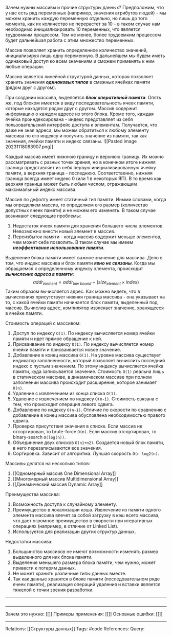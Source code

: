 Зачем нужны массивы и прочие структуры данных? Предположим, что у нас есть ряд переменных (например, значения атрибутов людей) - мы можем хранить каждую переменную отдельно, но лишь до того момента, как их количество не перерастет за 10 - в таком случае нам необходимо инициализировать 10 переменных, что является трудоемким процессом. Тем не менее, более трудоемким процессом будет дальнейшая работа с этим множество переменных.

Массив позволяет хранить определенное количество значений, инициализируя лишь одну переменную. В дальнейшем мы будем иметь одинаковый доступ ко всем значениям и сможем применять к ним любые операции. 

Массив является линейной структурой данных, которая позволяет хранить значения ***одинаковых типов*** в смежных ячейках памяти (рядом друг с другом). 

При создании массива, выделяется ***блок оперативной памяти***. Опять же, под блоком имеется в виду последовательность ячеек памяти, которые находятся рядом друг с другом. Массив содержит информацию о каждом адресе из этого блока. Кроме того, каждая ячейка проиндексирована - индекс представляет из себя пользовательский интерфейс доступа к элементам. Получается, что даже не зная адреса, мы можем обратиться к любому элементу массива по его индексу и получить значение из памяти, так как значения, ячейки памяти и индекс связаны. 
![[Pasted image 20231118083907.png]]

Каждый массив имеет нижнюю границу и верхнюю границу. Их можно рассматривать с разных точек зрения, но в конечном итоге нижняя граница представляет из себя первую инициализированную ячейку памяти, а верхняя граница - последнюю. Соответственно, нижняя граница всегда имеет индекс 0 (или 1 в некоторых ЯП). В то время как верхняя граница может быть любым числом, отражающим максимальный индекс массива. 

Массив по дефолту имеет статичный тип памяти. Иными словами, когда мы определяем массив, то определяем его размер (количество допустных ячеек памяти) и не можем его изменять. В таком случае возникают следующие проблемы:
1. Недостаток ячеек памяти для хранения большего числа элементов. Невозможно внести новый элемент в массив. 
2. Переизбыток памяти - когда массив содержит меньше элементов, чем может себе позволить. В таком случае мы имеем ***неэффективное использование памяти***. 

Выделение блока памяти имеет важное значение для массива. Дело в том, что индекс массива и блок памяти ***явно не связаны***. Когда мы обращаемся к определенному индексу элемента, происходит ***вычисление адреса в памяти***:
$$addr_{element}=addr_{low\ bound}+(size_{element} \times index)$$
Таким образом вычисляется адрес. Как можно видеть, что в вычислениях присутствует нижняя граница массива - она указывает на то, с какой ячейки памяти начинается блок памяти, выделенный под массив. Вычислив адрес, компилятор извлекает значение, хранящееся в ячейке памяти. 

Стоимость операций с массивом:
1. Доступ по индексу `O(1)`. По индексу вычисляется номер ячейки памяти и идет прямое обращение к ней. 
2. Присваивание по индексу `O(1)`. По индексу вычисляется номер ячейки памяти и присваивается новое значение. 
3. Добавление в конец массива `O(1)`. На уровне массива существует индикатор заполненности, который позволяет вычислить последний индекс с пустым значением. По этому индексу вычисляется ячейка памяти, куда записывается значение. Стоимость `O(1)` реальна лишь в статическом массиве, в динамическом массиве при полном заполнении массива происходит расширение, которое занимает `O(n)`. 
4. Удаление с извлечением из конца списка `O(1)`. 
5. Удаление с извлечением по индексу `O(n-i)`. Стоимость связана с тем, что происходит операция левого сдвига. 
6. Добавление по индексу `O(n-i)`. Отличие по скорости по сравнению с добавление в конец массива обусловлена необходимостью правого сдвига. 
7. Проверка присутствия значения в списке. Если массив не отсортирован, то brute-force `O(n)`. Если массив отсортирован, то binary-search `O(log(n))`. 
8. Объединение двух списков `O(n1+n2)`. Создается новый блок памяти, в него перезаписываются все значения. 
9. Сортировка. Зависит от алгоритма. Лучшая скорость `O(n log2(n)`. 

Массивы делятся на несколько типов:
1. [[Одномерный массив One Dimensional Array]] 
2. [[Многомерный массив Multidimensional Array]] 
3. [[Динамический массив Dynamic Array]] 

Преимущества массива:
1. Возможность доступа к случайному элементу. 
2. Преимущество в локализации кэша. Извлечение из памяти одного элемента массива влечет за собой загрузку в кэш всего массива, что дает огромное преимущество в скорости при итеративных операциях (например, в отличие от Linked List). 
3. Используется для реализации других структур данных.

Недостатки массива:
1. Большинство массивов не имеют возможности изменять размер выделенного для них блока памяти. 
2. Выделение меньшего размера блока памяти, чем нужно, может привести к потерям данных. 
3. Не может хранить различные типы данных вместе. 
4. Так как данные хранятся в блоке памяти (последовательном ряде ячеек памяти), реализация операций удаления и вставки является тяжелой с точки зрения разработки. 

___
```

```
___
Зачем это нужно: [[]] 
Примеры применения: [[]] 
Основные ошибки: [[]]
___
Relations: [[Структуры данных]] 
Tags: #code
References: 
Query: 